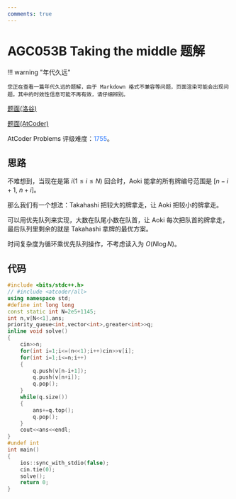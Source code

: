 ```yaml
---
comments: true
---
```


# AGC053B Taking the middle 题解

!!! warning "年代久远"

    您正在查看一篇年代久远的题解，由于 Markdown 格式不兼容等问题，页面渲染可能会出现问题。其中的时效性信息可能不再有效，请仔细辨别。

[题面(洛谷)](https://www.luogu.com.cn/problem/AT_agc053_b)

[题面(AtCoder)](https://atcoder.jp/contests/agc053/tasks/agc053_b)

AtCoder Problems 评级难度：<span style="color: #337dff">1755</span>。

## 思路

不难想到，当现在是第 $i(1\le i\le N)$ 回合时，Aoki 能拿的所有牌编号范围是 $[n-i+1,\ n+i]$。

那么我们有一个想法：Takahashi 把较大的牌拿走，让 Aoki 把较小的牌拿走。

可以用优先队列来实现，大数在队尾小数在队首，让 Aoki 每次把队首的牌拿走，最后队列里剩余的就是 Takahashi 拿牌的最优方案。

时间复杂度为循环乘优先队列操作，不考虑读入为 $O(N\log N)$。

## 代码

``` cpp
#include <bits/stdc++.h>
// #include <atcoder/all>
using namespace std;
#define int long long
const static int N=2e5+1145;
int n,v[N<<1],ans;
priority_queue<int,vector<int>,greater<int>>q;
inline void solve()
{
    cin>>n;
    for(int i=1;i<=(n<<1);i++)cin>>v[i];
    for(int i=1;i<=n;i++)
    {
        q.push(v[n-i+1]);
        q.push(v[n+i]);
        q.pop();
    }
    while(q.size())
    {
        ans+=q.top();
        q.pop();
    }
    cout<<ans<<endl;
}
#undef int
int main()
{
    ios::sync_with_stdio(false);
    cin.tie(0);
    solve();
    return 0;
}
```

